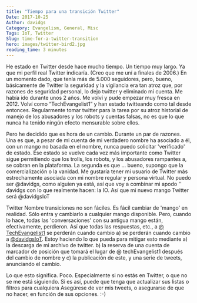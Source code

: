 ```yaml
---
title: "Tiempo para una transición Twitter"
Date: 2017-10-25
Author: davidgs
Category: Evangelism, General, Misc
Tags: IoT, Twitter
Slug: time-for-a-twitter-transition
hero: images/twitter-bird2.jpg
reading_time: 3 minutes
---
```


He estado en Twitter desde hace mucho tiempo. Un tiempo muy largo. Ya que mi perfil real Twitter indicaría. (Creo que me uní a finales de 2006.) En un momento dado, que tenía más de 5.000 seguidores, pero, bueno, básicamente de Twitter la seguridad y la vigilancia era tan atroz que, por razones de seguridad personal, lo dejo twitter y eliminado mi cuenta. Me había ido durante unos 2 años. Me volví y pude empezar muy fresca en 2012. Volví como “TechEvangelist1” y han estado twitteando como tal desde entonces. Regularmente tomar twitter para la tarea por su atroz historial de manejo de los abusadores y los robots y cuentas falsas, no es que lo que nunca ha tenido ningún efecto mensurable sobre ellos.

Pero he decidido que es hora de un cambio. Durante un par de razones. Una es que, a pesar de mi cuenta de mi verdadero nombre ha asociado a él, con un mango no basada en el nombre, nunca puedo solicitar 'verificado' de estado. Ese estado se vuelve cada vez más importante como Twitter sigue permitiendo que los trolls, los robots, y los abusadores rampantes a, se cobran en la plataforma. La segunda es que ... bueno, supongo que la comercialización o la vanidad. Me gustaría tener mi usuario de Twitter más estrechamente asociada con mi nombre regular y persona virtual. No puedo ser @davidgs, como alguien ya está, así que voy a combinar mi apodo '' davidgs con lo que realmente hacen: la IO. Así que mi nuevo mango Twitter será @davidgsIoT

Twitter Nombre transiciones no son fáciles. Es fácil cambiar de 'mango' en realidad. Sólo entra y cambiarlo a cualquier mango disponible. Pero, cuando lo hace, todas las 'conversaciones' con su antigua mango están, efectivamente, perdieron. Así que todas las respuestas, etc., a [@ TechEvangelist1](https://twitter.com/TechEvangelist1) se perderán cuando cambio a) se perderán cuando cambio a [@davidgsIoT](https://twitter.com/davidgsIoT). Estoy haciendo lo que pueda para mitigar esto mediante a) la descarga de mi archivo de twitter. b) la reserva de una cuenta de marcador de posición que tomará el lugar de @ techEvangelist1 después del cambio de nombre y c) la publicación de este, y una serie de tweets, anunciando el cambio.

Lo que esto significa. Poco. Especialmente si no estás en Twitter, o que no se me está siguiendo. Si es así, puede que tenga que actualizar sus listas o filtros para cualquiera Asegúrese de ver mis tweets, o asegurarse de que no hacer, en función de sus opciones. :-)
